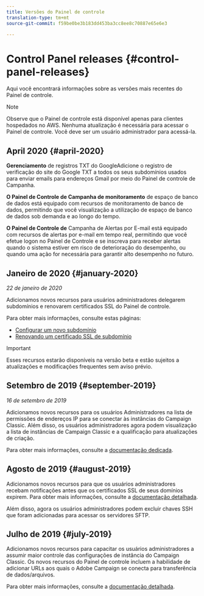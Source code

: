 ```yaml
---
title: Versões do Painel de controle
translation-type: tm+mt
source-git-commit: f59be0be3b183dd453ba3cc8ee8c70887e65e6e3

---
```



# Control Panel releases {#control-panel-releases}

Aqui você encontrará informações sobre as versões mais recentes do Painel de controle.

>[!NOTE]
>
>Observe que o Painel de controle está disponível apenas para clientes hospedados no AWS. Nenhuma atualização é necessária para acessar o Painel de controle. Você deve ser um usuário administrador para acessá-la.

## April 2020 {#april-2020}

**Gerenciamento** de registros TXT do GoogleAdicione o registro de verificação do site do Google TXT a todos os seus subdomínios usados para enviar emails para endereços Gmail por meio do Painel de controle de Campanha.

**O Painel de Controle de Campanha de monitoramento** de espaço de banco de dados está equipado com recursos de monitoramento de banco de dados, permitindo que você visualização a utilização de espaço de banco de dados sob demanda e ao longo do tempo.

**O Painel de Controle de** Campanha de Alertas por E-mail está equipado com recursos de alertas por e-mail em tempo real, permitindo que você efetue logon no Painel de Controle e se inscreva para receber alertas quando o sistema estiver em risco de deterioração do desempenho, ou quando uma ação for necessária para garantir alto desempenho no futuro.

## Janeiro de 2020 {#january-2020}

*22 de janeiro de 2020*

Adicionamos novos recursos para usuários administradores delegarem subdomínios e renovarem certificados SSL do Painel de controle.

Para obter mais informações, consulte estas páginas:
* [Configurar um novo subdomínio](subdomains-certificates/using/setting-up-new-subdomain.md)
* [Renovando um certificado SSL de subdomínio](subdomains-certificates/using/renewing-subdomain-certificate.md)

>[!IMPORTANT]
>
>Esses recursos estarão disponíveis na versão beta e estão sujeitos a atualizações e modificações frequentes sem aviso prévio.

## Setembro de 2019 {#september-2019}

*16 de setembro de 2019*

Adicionamos novos recursos para os usuários Administradores na lista de permissões de endereços IP para se conectar às instâncias do Campaign Classic.
Além disso, os usuários administradores agora podem visualização a lista de instâncias de Campaign Classic e a qualificação para atualizações de criação.

Para obter mais informações, consulte a [documentação dedicada](instances-settings/using/ip-whitelisting-instance-access.md).

## Agosto de 2019 {#august-2019}

Adicionamos novos recursos para que os usuários administradores recebam notificações antes que os certificados SSL de seus domínios expirem. Para obter mais informações, consulte a [documentação detalhada](subdomains-certificates/using/monitoring-ssl-certificates.md).

Além disso, agora os usuários administradores podem excluir chaves SSH que foram adicionadas para acessar os servidores SFTP.

## Julho de 2019 {#july-2019}

Adicionamos novos recursos para capacitar os usuários administradores a assumir maior controle das configurações de instância do Campaign Classic. Os novos recursos do Painel de controle incluem a habilidade de adicionar URLs aos quais o Adobe Campaign se conecta para transferência de dados/arquivos.

Para obter mais informações, consulte a [documentação detalhada](instances-settings/using/url-permissions.md).
